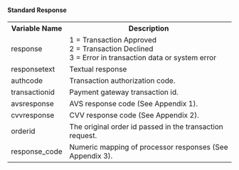 #### Standard Response

<div class="table-responsive">
<table class="table table-bordered table-striped table-vertical-middle">
    <tbody><tr>
        <th class="variable">Variable Name</th>
        <th>Description</th>
    </tr>
    <tr>
        <td>response</td>
        <td>
            1 = Transaction Approved<br>
            2 = Transaction Declined<br>
            3 = Error in transaction data or system error                </td>
    </tr>
    <tr>
        <td>responsetext</td>
        <td>Textual response</td>
    </tr>
    <tr>
        <td>authcode</td>
        <td>Transaction authorization code.</td>
    </tr>
    <tr>
        <td>transactionid</td>
        <td>Payment gateway transaction id.</td>
    </tr>
    <tr>
        <td>avsresponse</td>
        <td>AVS response code (See Appendix 1).</td>
    </tr>
    <tr>
        <td>cvvresponse</td>
        <td>CVV response code (See Appendix 2).</td>
    </tr>
    <tr>
        <td>orderid</td>
        <td>The original order id passed in the transaction request.</td>
    </tr>
    <tr>
        <td>response_code</td>
        <td>Numeric mapping of processor responses (See Appendix 3).</td>
    </tr>
</tbody></table>
</div>